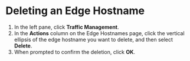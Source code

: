 # Deleting an Edge Hostname

1. In the left pane, click **Traffic Management**.
2. In the **Actions** column on the Edge Hostnames page, click the vertical ellipsis of the edge hostname you want to delete, and then select **Delete**.
3. When prompted to confirm the deletion, click **OK**.
